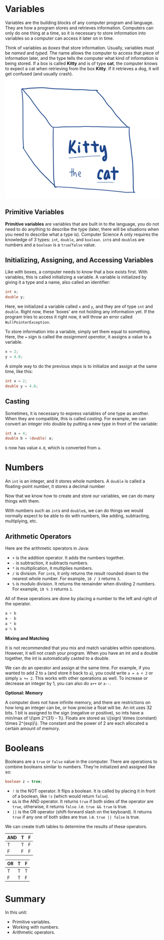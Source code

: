 # Variables

Variables are the building blocks of any computer program and language. They are how a program stores and retrieves information. Computers can only do one thing at a time, so it is necessary to store information into variables so a computer can access it later on in time.

Think of variables as *boxes* that store information. Usually, variables must be *named* and *typed*. The name allows the computer to access that piece of information later, and the type tells the computer what kind of information is being stored. If a box is called **Kitty** and is of type **cat**, the computer knows to expect a cat when retrieving from the box **Kitty**. If it retrieves a dog, it will get confused (and usually crash).

![Visualization of variables](../images/kitty_the_cat.jpg)

## Primitive Variables

**Primitive variables** are variables that are built in to the language, you do not need to do anything to describe the type (later, there will be situations when you need to describe what a type is). Computer Science A only requires the knowledge of 3 types: `int`, `double`, and `boolean`. `int`s and `double`s are numbers and a `boolean` is a `true`/`false` value.

## Initializing, Assigning, and Accessing Variables

Like with boxes, a computer needs to know that a box exists first. With variables, this is called initializing a variable. A variable is initialized by giving it a type and a name, also called an identifier:

```java
int x;
double y;
```
Here, we initialized a variable called `x` and `y`, and they are of type `int` and `double`. Right now, these 'boxes' are not holding any information yet. If the program tries to access it right now, it will throw an error called `NullPointerException`.

To store information into a variable, simply set them equal to something. Here, the `=` sign is called the *assignment operator*, it assigns a value to a variable.

```java
x = 2;
y = 4.8;
```

A simple way to do the previous steps is to initialize and assign at the same time, like this:
```java
int x = 2;
double y = 4.8;
```

## Casting
Sometimes, it is necessary to express variables of one type as another. When they are compatible, this is called *casting*. For example, we can convert an integer into double by putting a new type in front of the variable:
```java
int a = 4;
double b = (double) a;
```
`b` now has value `4.0`, which is converted from `a`.

# Numbers

An `int` is an integer, and it stores whole numbers. A `double` is called a floating-point number, it stores a decimal number

Now that we know how to create and store our variables, we can do many things with them.

With numbers such as `int`s and `double`s, we can do things we would normally expect to be able to do with numbers, like adding, subtracting, multiplying, etc.

## Arithmetic Operators

Here are the arithmetic operators in Java:
 - `+` is the addition operator. It adds the numbers together.
 - `-` is subtraction, it subtracts numbers.
 - `*` is multiplication, it multiplies numbers.
 - `/` is division. For `int`s, it only returns the result rounded down to the nearest whole number. For example, `10 / 3` returns `3`.
 - `%` is modulo division. It returns the remainder when dividing 2 numbers. For example, `10 % 3` returns `1`.

All of these operations are done by placing a number to the left and right of the operator.
```java
a + b
a - b
a * b
a % b
```
<div class="callout callout--info">
    <p><strong>Mixing and Matching</strong></p>
    <p>It is not recommended that you mix and match variables within operations. However, it will not crash your program. When you have an int and a double together, the int is automatically casted to a double.</p>
</div>

We can do an operator and assign at the same time. For example, if you wanted to add 2 to `a` (and store it back to `a`), you could write `a = a + 2` or simply `a += 2`. This works with other operations as well. To increase or decrease an integer by 1, you can also do `a++` or `a--`.

 <div class="callout callout--info">
     <p><strong>Optional: Memory</strong></p>
     <p>A computer does not have infinite memory, and there are restrictions on how long an integer can be, or how precise a float will be. An int uses 32 bits. 1 bit is assigned to the sign (negative or positive), so ints have a min/max of \(\pm 2^{31} - 1\). Floats are stored as \((sign) \times (constant) \times 2^{exp}\). The constant and the power of 2 are each allocated a certain amount of memory. </p>
 </div>

# Booleans

Booleans are a `true` or `false` value in the computer. There are operations to combine booleans similar to numbers. They're initialized and assigned like so:
```java
boolean z = true;
```

 - `!` is the NOT operator. It flips a boolean. It is called by placing it in front of a boolean, like `!z` (which would return `false`).
 - `&&` is the AND operator. It returns `true` if both sides of the operator are `true`, otherwise, it returns `false`. i.e. `true && true` is true.
 - `||` is the OR operator (shift-forward slash on the keyboard). It returns `true` if any one of both sides are true. i.e. `true || false` is true.  

We can create truth tables to determine the results of these operators.

| AND | T | F |
|-----|---|---|
| T   | T | F |
| F   | F | F |

| OR | T | F |
|----|---|---|
| T  | T | T |
| F  | T | F |

# Summary
In this unit: 
 - Primitive variables.
 - Working with numbers.
 - Arithmetic operators.
